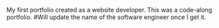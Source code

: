 My first portfolio created as a website developer.
This was a code-along portfolio.
#Will update the name of the software engineer once I get it.
